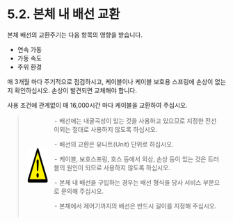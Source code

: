 ﻿# 5.2. 본체 내 배선 교환 

본체 배선의 교환주기는 다음 항목의 영향을 받습니다.

-	연속 가동
-	가동 속도
-	주위 환경

매 3개월 마다 주기적으로 점검하시고, 케이블이나 케이블 보호용 스프링에 손상이 없는지 확인하십시오. 손상이 발견되면 교체해야 합니다. 

사용 조건에 관계없이 매 16,000시간 마다 케이블을 교환하여 주십시오.



<blockquote>
<table border="0">
<thead>
  <tr>
    <td>
    <div align="center">
      <img src="../../_assets/주의표시.png" width = 80 height = 80>
    </div>
    </td>
    <td colspan="4">
   -	배선에는 내굴곡성이 있는 것을 사용하고 있으므로 지정한 전선 이외는 절대로 사용하지 않도록 하십시오.<p>
   -	배선의 교환은 유니트(Unit) 단위로 하십시오.<p>
   -	케이블, 보호스프링, 호스 등에서 외상, 손상 등이 있는 것은 트러블의 원인이 되므로 사용하지 않도록 하십시오.<p>
   -	본체 내 배선을 구입하는 경우는 배선 형식을 당사 서비스 부문으로 문의해 주십시오.<p>
      -	본체에서 제어기까지의 배선은 반드시 길이를 지정해 주십시오.
</td>
  </tr>
</thead>
</table>  
</blockquote>


